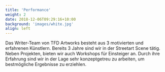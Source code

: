 ```yaml
---
title: 'Performance'
weight: 2
date: 2018-12-06T09:29:16+10:00
background: 'images/white.jpg'
align: left
---
```


Das Writer-Team von TFD Artworks besteht aus 3 motivierten und erfahrenen Künstlern. Bereits 3 Jahre sind wir in der Streetart Scene tätig. Neben Projekten, bieten wir auch Workshops für Einsteiger an. Durch ihre Erfahrung sind wir in der Lage sehr konzeptgetreu zu arbeiten, um bestmögliche Ergebnisse zu erziehlen. 
